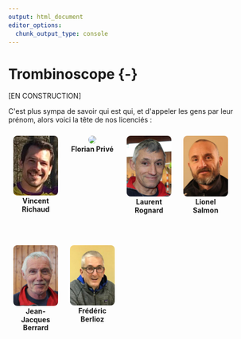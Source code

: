 ```yaml
---
output: html_document
editor_options: 
  chunk_output_type: console
---
```


# Trombinoscope {-}

[EN CONSTRUCTION]

C'est plus sympa de savoir qui est qui, et d'appeler les gens par leur prénom, alors voici la tête de nos licenciés :

<div style='display:inline-block; width:90px; height:200px; margin:10px; text-align:center; vertical-align:top;'><img src='trombi/vincent_richaud.png' style='width:90px; border-radius:8px;'><br><div style='height:80px; overflow:hidden; line-height:1.2em;'><strong>Vincent Richaud</strong></div></div>
<div style='display:inline-block; width:90px; height:200px; margin:10px; text-align:center; vertical-align:top;'><img src='trombi/florian_privé.png' style='width:90px; border-radius:8px;'><br><div style='height:80px; overflow:hidden; line-height:1.2em;'><strong>Florian Privé</strong></div></div>
<div style='display:inline-block; width:90px; height:200px; margin:10px; text-align:center; vertical-align:top;'><img src='trombi/laurent_rognard.png' style='width:90px; border-radius:8px;'><br><div style='height:80px; overflow:hidden; line-height:1.2em;'><strong>Laurent Rognard</strong></div></div>
<div style='display:inline-block; width:90px; height:200px; margin:10px; text-align:center; vertical-align:top;'><img src='trombi/lionel_salmon.png' style='width:90px; border-radius:8px;'><br><div style='height:80px; overflow:hidden; line-height:1.2em;'><strong>Lionel Salmon</strong></div></div>
<div style='display:inline-block; width:90px; height:200px; margin:10px; text-align:center; vertical-align:top;'><img src='trombi/jean-jacques_berrard.png' style='width:90px; border-radius:8px;'><br><div style='height:80px; overflow:hidden; line-height:1.2em;'><strong>Jean-Jacques Berrard</strong></div></div>
<div style='display:inline-block; width:90px; height:200px; margin:10px; text-align:center; vertical-align:top;'><img src='trombi/frédéric_berlioz.png' style='width:90px; border-radius:8px;'><br><div style='height:80px; overflow:hidden; line-height:1.2em;'><strong>Frédéric Berlioz</strong></div></div>
